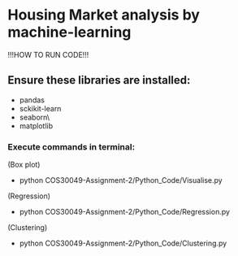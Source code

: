 # Housing Market analysis by machine-learning

!!!HOW TO RUN CODE!!!

## Ensure these libraries are installed:

- pandas
- sckikit-learn
- seaborn\
- matplotlib

### Execute commands in terminal:

(Box plot)
- python COS30049-Assignment-2/Python_Code/Visualise.py

(Regression)
- python COS30049-Assignment-2/Python_Code/Regression.py

(Clustering)
- python COS30049-Assignment-2/Python_Code/Clustering.py

